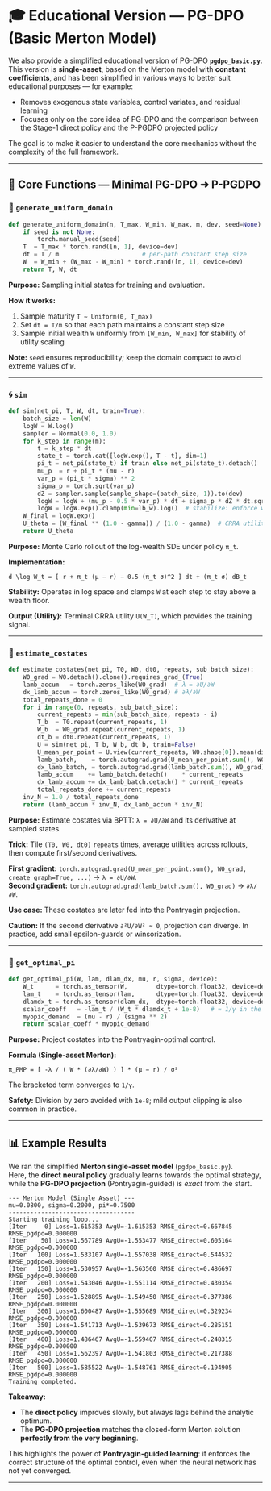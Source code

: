 # 🎓 Educational Version — PG-DPO (Basic Merton Model)

We also provide a simplified educational version of PG-DPO **`pgdpo_basic.py`**.  
This version is **single-asset**, based on the Merton model with **constant coefficients**, and has been simplified in various ways to better suit educational purposes — for example:

- Removes exogenous state variables, control variates, and residual learning  
- Focuses only on the core idea of PG-DPO and the comparison between the Stage-1 direct policy and the P-PGDPO projected policy

The goal is to make it easier to understand the core mechanics without the complexity of the full framework.

---

## 🔧 Core Functions — Minimal PG-DPO ➜ P-PGDPO

### 🎲 `generate_uniform_domain`

```python
def generate_uniform_domain(n, T_max, W_min, W_max, m, dev, seed=None):
    if seed is not None:
        torch.manual_seed(seed)
    T  = T_max * torch.rand([n, 1], device=dev)
    dt = T / m                       # per-path constant step size
    W  = W_min + (W_max - W_min) * torch.rand([n, 1], device=dev)
    return T, W, dt
```

**Purpose:** Sampling initial states for training and evaluation.  

**How it works:**
1. Sample maturity `T ~ Uniform(0, T_max)`  
2. Set `dt = T/m` so that each path maintains a constant step size  
3. Sample initial wealth `W` uniformly from `[W_min, W_max]` for stability of utility scaling  

**Note:** `seed` ensures reproducibility; keep the domain compact to avoid extreme values of `W`.

---

### 🌀 `sim`

```python
def sim(net_pi, T, W, dt, train=True):
    batch_size = len(W)
    logW = W.log()
    sampler = Normal(0.0, 1.0)
    for k_step in range(m):
        t = k_step * dt
        state_t = torch.cat([logW.exp(), T - t], dim=1)
        pi_t = net_pi(state_t) if train else net_pi(state_t).detach()
        mu_p  = r + pi_t * (mu - r)
        var_p = (pi_t * sigma) ** 2
        sigma_p = torch.sqrt(var_p)
        dZ = sampler.sample(sample_shape=(batch_size, 1)).to(dev)
        logW = logW + (mu_p - 0.5 * var_p) * dt + sigma_p * dZ * dt.sqrt()
        logW = logW.exp().clamp(min=lb_w).log()  # stabilize: enforce wealth floor
    W_final = logW.exp()
    U_theta = (W_final ** (1.0 - gamma)) / (1.0 - gamma)  # CRRA utility
    return U_theta
```

**Purpose:** Monte Carlo rollout of the log-wealth SDE under policy `π_t`.  

**Implementation:**  

`d \log W_t = [ r + π_t (μ − r) − 0.5 (π_t σ)^2 ] dt + (π_t σ) dB_t`  

**Stability:** Operates in log space and clamps `W` at each step to stay above a wealth floor.  

**Output (Utility):** Terminal CRRA utility `U(W_T)`, which provides the training signal.  

---

### 📐 `estimate_costates`

```python
def estimate_costates(net_pi, T0, W0, dt0, repeats, sub_batch_size):
    W0_grad = W0.detach().clone().requires_grad_(True)
    lamb_accum   = torch.zeros_like(W0_grad)  # λ = ∂U/∂W
    dx_lamb_accum = torch.zeros_like(W0_grad) # ∂λ/∂W
    total_repeats_done = 0
    for i in range(0, repeats, sub_batch_size):
        current_repeats = min(sub_batch_size, repeats - i)
        T_b  = T0.repeat(current_repeats, 1)
        W_b  = W0_grad.repeat(current_repeats, 1)
        dt_b = dt0.repeat(current_repeats, 1)
        U = sim(net_pi, T_b, W_b, dt_b, train=False)
        U_mean_per_point = U.view(current_repeats, W0.shape[0]).mean(dim=0)
        lamb_batch,    = torch.autograd.grad(U_mean_per_point.sum(), W0_grad, create_graph=True, retain_graph=True)
        dx_lamb_batch, = torch.autograd.grad(lamb_batch.sum(), W0_grad)
        lamb_accum    += lamb_batch.detach()    * current_repeats
        dx_lamb_accum += dx_lamb_batch.detach() * current_repeats
        total_repeats_done += current_repeats
    inv_N = 1.0 / total_repeats_done
    return (lamb_accum * inv_N, dx_lamb_accum * inv_N)
```

**Purpose:** Estimate costates via BPTT: `λ = ∂U/∂W` and its derivative at sampled states.  

**Trick:** Tile `(T0, W0, dt0)` `repeats` times, average utilities across rollouts, then compute first/second derivatives.  

**First gradient:** `torch.autograd.grad(U_mean_per_point.sum(), W0_grad, create_graph=True, ...)` → `λ = ∂U/∂W`.  
**Second gradient:** `torch.autograd.grad(lamb_batch.sum(), W0_grad)` → `∂λ/∂W`.  

**Use case:** These costates are later fed into the Pontryagin projection.  

**Caution:** If the second derivative `∂²U/∂W² ≈ 0`, projection can diverge. In practice, add small epsilon-guards or winsorization.

---

### 🎯 `get_optimal_pi`

```python
def get_optimal_pi(W, lam, dlam_dx, mu, r, sigma, device):
    W_t      = torch.as_tensor(W,        dtype=torch.float32, device=device)
    lam_t    = torch.as_tensor(lam,      dtype=torch.float32, device=device)
    dlamdx_t = torch.as_tensor(dlam_dx,  dtype=torch.float32, device=device)
    scalar_coeff   = -lam_t / (W_t * dlamdx_t + 1e-8)   # ≈ 1/γ in the Merton model
    myopic_demand  = (mu - r) / (sigma ** 2)
    return scalar_coeff * myopic_demand
```

**Purpose:** Project costates into the Pontryagin-optimal control.  

**Formula (Single-asset Merton):**  

`π_PMP = [ -λ / ( W * (∂λ/∂W) ) ] * (μ − r) / σ²`  

The bracketed term converges to `1/γ`.  

**Safety:** Division by zero avoided with `1e-8`; mild output clipping is also common in practice.

---

## 📊 Example Results

We ran the simplified **Merton single-asset model** (`pgdpo_basic.py`).  
Here, the **direct neural policy** gradually learns towards the optimal strategy, while the **PG-DPO projection** (Pontryagin-guided) is *exact* from the start.

```
--- Merton Model (Single Asset) ---
mu=0.0800, sigma=0.2000, pi*=0.7500
-----------------------------------
Starting training loop...
[Iter     0] Loss=1.615353 AvgU=-1.615353 RMSE_direct=0.667845 RMSE_pgdpo=0.000000
[Iter    50] Loss=1.567789 AvgU=-1.553477 RMSE_direct=0.605164 RMSE_pgdpo=0.000000
[Iter   100] Loss=1.533107 AvgU=-1.557038 RMSE_direct=0.544532 RMSE_pgdpo=0.000000
[Iter   150] Loss=1.530957 AvgU=-1.563560 RMSE_direct=0.486697 RMSE_pgdpo=0.000000
[Iter   200] Loss=1.543046 AvgU=-1.551114 RMSE_direct=0.430354 RMSE_pgdpo=0.000000
[Iter   250] Loss=1.528895 AvgU=-1.549450 RMSE_direct=0.377386 RMSE_pgdpo=0.000000
[Iter   300] Loss=1.600487 AvgU=-1.555689 RMSE_direct=0.329234 RMSE_pgdpo=0.000000
[Iter   350] Loss=1.541713 AvgU=-1.539673 RMSE_direct=0.285151 RMSE_pgdpo=0.000000
[Iter   400] Loss=1.486467 AvgU=-1.559407 RMSE_direct=0.248315 RMSE_pgdpo=0.000000
[Iter   450] Loss=1.562397 AvgU=-1.541803 RMSE_direct=0.217388 RMSE_pgdpo=0.000000
[Iter   500] Loss=1.585522 AvgU=-1.548761 RMSE_direct=0.194905 RMSE_pgdpo=0.000000
Training completed.
```

**Takeaway:**  
- The **direct policy** improves slowly, but always lags behind the analytic optimum.  
- The **PG-DPO projection** matches the closed-form Merton solution **perfectly from the very beginning**.  

This highlights the power of **Pontryagin-guided learning**: it enforces the correct structure of the optimal control, even when the neural network has not yet converged.

---
